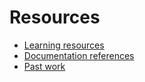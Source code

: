 # Resources

- [Learning resources](learning-resources.md)
- [Documentation references](doc-references.md.)
- [Past work](past-work.md)
